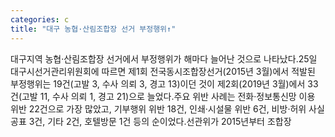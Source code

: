 ```yaml
---
categories: c
title: "대구 농협·산림조합장 선거 부정행위↑"
---
```

대구지역 농협·산림조합장 선거에서 부정행위가 해마다 늘어난 것으로 나타났다.25일 대구시선거관리위원회에 따르면 제1회 전국동시조합장선거(2015년 3월)에서 적발된 부정행위는 19건(고발 3, 수사 의뢰 3, 경고 13)이던 것이 제2회(2019년 3월)에서 33건(고발 11, 수사 의뢰 1, 경고 21)으로 늘었다.주요 위반 사례는 전화·정보통신망 이용 위반 22건으로 가장 많았고, 기부행위 위반 18건, 인쇄·시설물 위반 6건, 비방·허위 사실 공표 3건, 기타 2건, 호텔방문 1건 등의 순이었다.선관위가 2015년부터 조합장